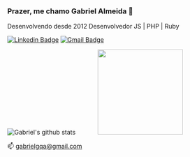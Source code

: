 ### Prazer, me chamo Gabriel Almeida 👋

Desenvolvendo desde 2012 Desenvolvedor JS | PHP | Ruby

[![Linkedin Badge](https://img.shields.io/badge/-LinkedIn-blue?style=flat-square&logo=Linkedin&logoColor=white&link=https://www.linkedin.com/in/gabriel-almeida-a8b9a286/)](https://www.linkedin.com/in/gabriel-almeida-a8b9a286/)
[![Gmail Badge](https://img.shields.io/badge/-Gmail-c14438?style=flat-square&logo=Gmail&logoColor=white&link=mailto:gabrielgqa@gmail.com)](mailto:gabrielgqa@gmail.com)

![Gabriel's github stats](https://github-readme-stats.vercel.app/api?username=gabrielgqa&show_icons=true&theme=dracula) &nbsp; &nbsp; &nbsp;  &nbsp;  &nbsp;  &nbsp; 
<img height="195em" src="https://github-readme-stats.vercel.app/api/top-langs/?username=gabrielgqa&layout=compact&langs_count=7&theme=dracula"/>

📫 gabrielgqa@gmail.com
